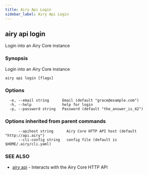 ```yaml
---
title: Airy Api Login
sidebar_label: Airy Api Login
---
```


## airy api login

Login into an Airy Core instance

### Synopsis

Login into an Airy Core instance

```
airy api login [flags]
```

### Options

```
  -e, --email string      Email (default "grace@example.com")
  -h, --help              help for login
  -p, --password string   Password (default "the_answer_is_42")
```

### Options inherited from parent commands

```
      --apihost string      Airy Core HTTP API host (default "http://api.airy")
      --cli-config string   config file (default is $HOME/.airy/cli.yaml)
```

### SEE ALSO

* [airy api](airy_api.md)	 - Interacts with the Airy Core HTTP API

